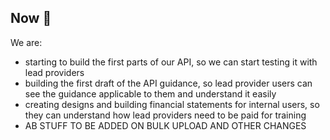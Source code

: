 ## Now 🏃

We are:

* starting to build the first parts of our API, so we can start testing it with lead providers
* building the first draft of the API guidance, so lead provider users can see the guidance applicable to them and understand it easily
* creating designs and building financial statements for internal users, so they can understand how lead providers need to be paid for training
* AB STUFF TO BE ADDED ON BULK UPLOAD AND OTHER CHANGES
